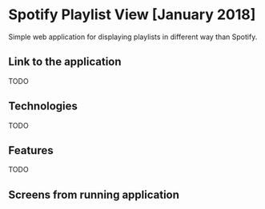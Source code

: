 # Spotify Playlist View [January 2018]

Simple web application for displaying playlists in different way than Spotify.

## Link to the application
TODO

## Technologies
TODO

## Features
TODO

## Screens from running application